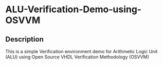 # ALU-Verification-Demo-using-OSVVM
## Description
This is a simple Verification environment demo for Arithmetic Logic Unit (ALU) using Open Source VHDL Verification Methodology (OSVVM)

